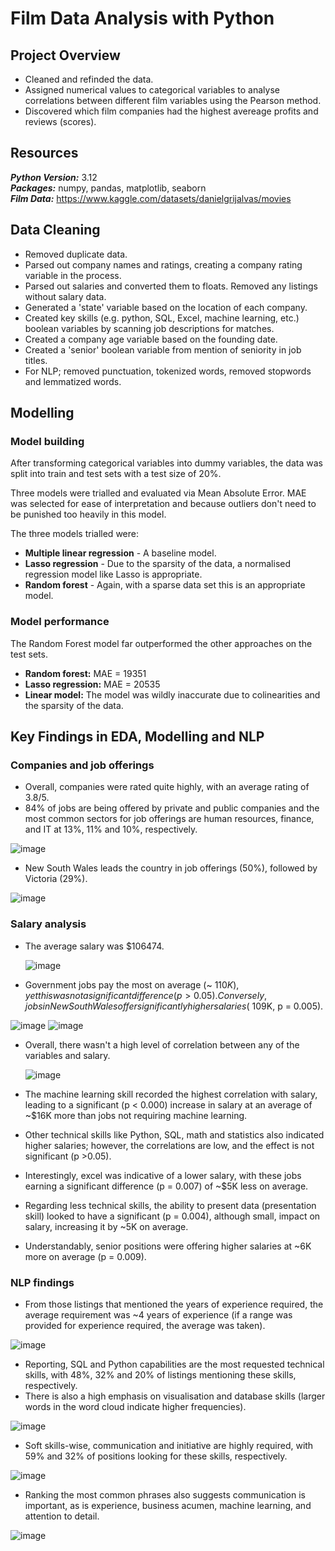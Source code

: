 # Film Data Analysis with Python
## Project Overview
* Cleaned and refinded the data.
* Assigned numerical values to categorical variables to analyse correlations between different film variables using the Pearson method.
* Discovered which film companies had the highest avereage profits and reviews (scores). 

## Resources
***Python Version:*** 3.12   
***Packages:*** numpy, pandas, matplotlib, seaborn    
***Film Data:*** https://www.kaggle.com/datasets/danielgrijalvas/movies 

## Data Cleaning
* Removed duplicate data.
* Parsed out company names and ratings, creating a company rating variable in the process.
* Parsed out salaries and converted them to floats. Removed any listings without salary data.
* Generated a 'state' variable based on the location of each company.
* Created key skills (e.g. python, SQL, Excel, machine learning, etc.) boolean variables by scanning job descriptions for matches.
* Created a company age variable based on the founding date.
* Created a 'senior' boolean variable from mention of seniority in job titles.
* For NLP; removed punctuation, tokenized words, removed stopwords and lemmatized words.

## Modelling
### Model building
After transforming categorical variables into dummy variables, the data was split into train and test sets with a test size of 20%.

Three models were trialled and evaluated via Mean Absolute Error. MAE was selected for ease of interpretation and because outliers don't need to be punished too heavily in this model.

The three models trialled were:  
* **Multiple linear regression** - A baseline model.
* **Lasso regression** - Due to the sparsity of the data, a normalised regression model like Lasso is appropriate.
*  **Random forest** - Again, with a sparse data set this is an appropriate model.

### Model performance
The Random Forest model far outperformed the other approaches on the test sets.
* **Random forest:** MAE = 19351
* **Lasso regression:** MAE = 20535
* **Linear model:** The model was wildly inaccurate due to colinearities and the sparsity of the data.

## Key Findings in EDA, Modelling and NLP
### Companies and job offerings
* Overall, companies were rated quite highly, with an average rating of 3.8/5.
* 84% of jobs are being offered by private and public companies and the most common sectors for job offerings are human resources, finance, and IT at 13%, 11% and 10%, respectively.

![image](https://github.com/reversed-xelA/ds_salary_preds/assets/141697086/b6c8443c-b961-4419-bc2c-46597f8c081e)

* New South Wales leads the country in job offerings (50%), followed by Victoria (29%).

![image](https://github.com/reversed-xelA/ds_salary_preds/assets/141697086/f5f32341-37ad-49bb-83c5-0c0df230c3c4)

### Salary analysis
* The average salary was $106474.

  ![image](https://github.com/reversed-xelA/ds_salary_preds/assets/141697086/e9377385-f985-4b82-a920-871abaf6363f)

* Government jobs pay the most on average (~ $110K), yet this was not a significant difference (p > 0.05). Conversely, jobs in New South Wales offer significantly higher salaries (~$109K, p = 0.005).

![image](https://github.com/reversed-xelA/ds_salary_preds/assets/141697086/38370e1a-59b3-45b7-951c-d68bb2005a6c)
![image](https://github.com/reversed-xelA/ds_salary_preds/assets/141697086/9a825256-a284-44df-8ca1-e7b25c867fe4)

* Overall, there wasn't a high level of correlation between any of the variables and salary.

  ![image](https://github.com/reversed-xelA/ds_salary_preds/assets/141697086/4c78163d-873e-44fc-9616-8eb6d29e85bd)

* The machine learning skill recorded the highest correlation with salary, leading to a significant (p < 0.000) increase in salary at an average of ~$16K more than jobs not requiring machine learning.
* Other technical skills like Python, SQL, math and statistics also indicated higher salaries; however, the correlations are low, and the effect is not significant (p >0.05).
* Interestingly, excel was indicative of a lower salary, with these jobs earning a significant difference (p = 0.007) of ~$5K less on average.
* Regarding less technical skills, the ability to present data (presentation skill) looked to have a significant (p = 0.004), although small, impact on salary, increasing it by ~5K on average.
* Understandably, senior positions were offering higher salaries at ~6K more on average (p = 0.009).

### NLP findings
* From those listings that mentioned the years of experience required, the average requirement was ~4 years of experience (if a range was provided for experience required, the average was taken).

![image](https://github.com/reversed-xelA/ds_salary_preds/assets/141697086/611f659f-6e34-46c1-8659-a03bba7f15c6)

* Reporting, SQL and Python capabilities are the most requested technical skills, with 48%, 32% and 20% of listings mentioning these skills, respectively.
* There is also a high emphasis on visualisation and database skills (larger words in the word cloud indicate higher frequencies).

![image](https://github.com/reversed-xelA/ds_salary_preds/assets/141697086/03164536-d025-4df2-b53d-fbb6d73e176f)


* Soft skills-wise, communication and initiative are highly required, with 59% and 32% of positions looking for these skills, respectively.

![image](https://github.com/reversed-xelA/ds_salary_preds/assets/141697086/71793b16-9224-4f77-8f76-9aa3ecab8b90)

* Ranking the most common phrases also suggests communication is important, as is experience, business acumen, machine learning, and attention to detail.

![image](https://github.com/reversed-xelA/ds_salary_preds/assets/141697086/a51df633-230e-4cdc-97c7-bccba9998867)
